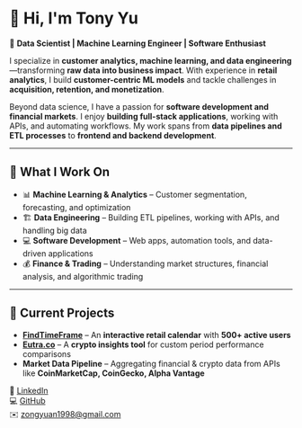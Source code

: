 # 👋 Hi, I'm Tony Yu  

🚀 **Data Scientist | Machine Learning Engineer | Software Enthusiast**  

I specialize in **customer analytics, machine learning, and data engineering**—transforming **raw data into business impact**. With experience in **retail analytics**, I build **customer-centric ML models** and tackle challenges in **acquisition, retention, and monetization**.  

Beyond data science, I have a passion for **software development and financial markets**. I enjoy **building full-stack applications**, working with APIs, and automating workflows. My work spans from **data pipelines and ETL processes** to **frontend and backend development**.  

---

## 🔧 What I Work On  
- 📊 **Machine Learning & Analytics** – Customer segmentation, forecasting, and optimization  
- 🏗️ **Data Engineering** – Building ETL pipelines, working with APIs, and handling big data  
- 💻 **Software Development** – Web apps, automation tools, and data-driven applications  
- 💰 **Finance & Trading** – Understanding market structures, financial analysis, and algorithmic trading  

---

## 📌 Current Projects  
- **[FindTimeFrame](https://www.findtimeframe.com)** – An **interactive retail calendar** with **500+ active users**  
- **[Eutra.co](https://www.eutra.co)** – A **crypto insights tool** for custom period performance comparisons  
- **Market Data Pipeline** – Aggregating financial & crypto data from APIs like **CoinMarketCap, CoinGecko, Alpha Vantage**  

🔗 [LinkedIn](https://www.linkedin.com/in/z-yu)  
💻 [GitHub](https://github.com/zyuTony)  
✉️ zongyuan1998@gmail.com  
